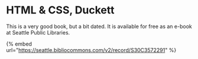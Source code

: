 # HTML & CSS, Duckett

This is a very good book, but a bit dated. It is available for free as an e-book at Seattle Public Libraries.

{% embed url="https://seattle.bibliocommons.com/v2/record/S30C3572291" %}



